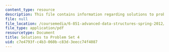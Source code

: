 ```yaml
---
content_type: resource
description: This file contains information regarding solutions to problem set 4.
file: null
file_location: /coursemedia/6-851-advanced-data-structures-spring-2012/c7e4793fc4b3060bc83d3eecc74f4087_MIT6_851S12_ps4sol.pdf
file_type: application/pdf
resourcetype: Document
title: Solutions to Problem Set 4
uid: c7e4793f-c4b3-060b-c83d-3eecc74f4087
---
```

